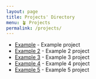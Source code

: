 ```yaml
---
layout: page
title: Projects' Directory
menu: 🪴 Projects
permalink: /projects/
---
```


- [Example](/project/?slug=example) - Example project
- [Example 2](/project/?slug=example) - Example 2 project
- [Example 3](/project/?slug=example) - Example 3 project
- [Example 4](/project/?slug=example) - Example 4 project
- [Example 5](/project/?slug=example) - Example 5 project


<style>
  .post-content ul{
        list-style-type: none;
    }
    .post-content ul li:before {
        content: "🌱";
        margin-right: 5px;
        display: inline-block;
    }
</style>